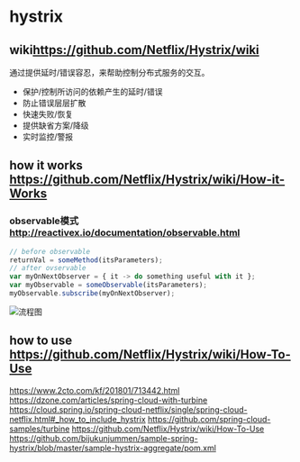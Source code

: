 # hystrix

## wiki<https://github.com/Netflix/Hystrix/wiki>

通过提供延时/错误容忍，来帮助控制分布式服务的交互。

* 保护/控制所访问的依赖产生的延时/错误
* 防止错误层层扩散
* 快速失败/恢复
* 提供缺省方案/降级
* 实时监控/警报

## how it works <https://github.com/Netflix/Hystrix/wiki/How-it-Works>

### observable模式 <http://reactivex.io/documentation/observable.html>

```javascript
// before observable
returnVal = someMethod(itsParameters);
// after ovservable
var myOnNextObserver = { it -> do something useful with it };
var myObservable = someObservable(itsParameters);
myObservable.subscribe(myOnNextObserver);
```

![流程图](https://github.com/Netflix/Hystrix/wiki/images/hystrix-command-flow-chart-640.png)

## how to use <https://github.com/Netflix/Hystrix/wiki/How-To-Use>


https://www.2cto.com/kf/201801/713442.html
https://dzone.com/articles/spring-cloud-with-turbine
https://cloud.spring.io/spring-cloud-netflix/single/spring-cloud-netflix.html#_how_to_include_hystrix
https://github.com/spring-cloud-samples/turbine
https://github.com/Netflix/Hystrix/wiki/How-To-Use
https://github.com/bijukunjummen/sample-spring-hystrix/blob/master/sample-hystrix-aggregate/pom.xml